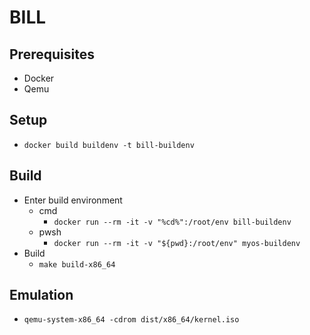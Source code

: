 # BILL

## Prerequisites
- Docker
- Qemu

## Setup
- `docker build buildenv -t bill-buildenv`

## Build
- Enter build environment
	- cmd
		- `docker run --rm -it -v "%cd%":/root/env bill-buildenv`
	- pwsh
		- `docker run --rm -it -v "${pwd}:/root/env" myos-buildenv`
- Build
	- `make build-x86_64`

## Emulation
- `qemu-system-x86_64 -cdrom dist/x86_64/kernel.iso`
